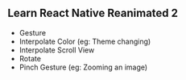 ## Learn React Native Reanimated 2

- Gesture
- Interpolate Color (eg: Theme changing)
- Interpolate Scroll View
- Rotate
- Pinch Gesture (eg: Zooming an image)
